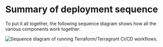 # Summary of deployment sequence

To put it all together, the following sequence diagram shows how all the various components work together:

![Sequence diagram of running Terraform/Terragrunt CI/CD workflows.](/img/guides/build-it-yourself/pipelines/tftg-pipeline-sequence-diagram.png)


<!-- ##DOCS-SOURCER-START
{"sourcePlugin":"Local File Copier","hash":"83e40872165416269a4b09b4a858fd52"}
##DOCS-SOURCER-END -->

